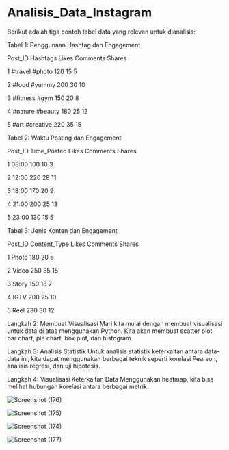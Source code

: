 # Analisis_Data_Instagram
Berikut adalah tiga contoh tabel data yang relevan untuk dianalisis:


Tabel 1: Penggunaan Hashtag dan Engagement

Post_ID	Hashtags	Likes	Comments	Shares

1	#travel #photo	120	15	5

2	#food #yummy	200	30	10

3	#fitness #gym	150	20	8

4	#nature #beauty	180	25	12

5	#art #creative	220	35	15


Tabel 2: Waktu Posting dan Engagement

Post_ID	Time_Posted	Likes	Comments	Shares

1	08:00	100	10	3

2	12:00	220	28	11

3	18:00	170	20	9

4	21:00	200	25	13

5	23:00	130	15	5


Tabel 3: Jenis Konten dan Engagement

Post_ID	Content_Type	Likes	Comments	Shares

1	Photo	180	20	6

2	Video	250	35	15

3	Story	150	18	7

4	IGTV	200	25	10

5	Reel	230	30	12


Langkah 2: Membuat Visualisasi
Mari kita mulai dengan membuat visualisasi untuk data di atas menggunakan Python. Kita akan membuat scatter plot, bar chart, pie chart, box plot, dan histogram.


Langkah 3: Analisis Statistik
Untuk analisis statistik keterkaitan antara data-data ini, kita dapat menggunakan berbagai teknik seperti korelasi Pearson, analisis regresi, dan uji hipotesis.


Langkah 4: Visualisasi Keterkaitan Data
Menggunakan heatmap, kita bisa melihat hubungan korelasi antara berbagai metrik.


![Screenshot (176)](https://github.com/yosuaadich/Analisis_Data_Instagram/assets/152783601/7d409eaa-d8f5-4135-aa8b-23472f959e70)

![Screenshot (175)](https://github.com/yosuaadich/Analisis_Data_Instagram/assets/152783601/65db1ea9-4156-4b42-ad74-82048067c6e8)

![Screenshot (174)](https://github.com/yosuaadich/Analisis_Data_Instagram/assets/152783601/c46e4175-f9ea-4026-9163-09898a78c8ed)

![Screenshot (177)](https://github.com/yosuaadich/Analisis_Data_Instagram/assets/152783601/098f08e8-c404-429d-835c-0bb544ba5a81)

